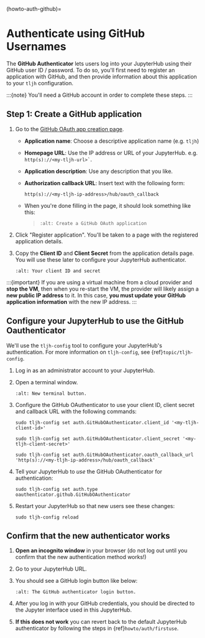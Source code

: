 (howto-auth-github)=

# Authenticate using GitHub Usernames

The **GitHub Authenticator** lets users log into your JupyterHub using their
GitHub user ID / password. To do so, you'll first need to register an
application with GitHub, and then provide information about this
application to your `tljh` configuration.

:::{note}
You'll need a GitHub account in order to complete these steps.
:::

## Step 1: Create a GitHub application

1. Go to the [GitHub OAuth app creation page](https://github.com/settings/applications/new).

   - **Application name**: Choose a descriptive application name (e.g. `tljh`)

   - **Homepage URL**: Use the IP address or URL of your JupyterHub. e.g. `` http(s)://<my-tljh-url>` ``.

   - **Application description**: Use any description that you like.

   - **Authorization callback URL**: Insert text with the following form:

     ```
     http(s)://<my-tljh-ip-address>/hub/oauth_callback
     ```

   - When you're done filling in the page, it should look something like this:

     > ```{image} ../../images/auth/github/create_application.png
     > :alt: Create a GitHub OAuth application
     > ```

2. Click "Register application". You'll be taken to a page with the registered application details.

3. Copy the **Client ID** and **Client Secret** from the application details
   page. You will use these later to configure your JupyterHub authenticator.

   ```{image} ../../images/auth/github/client_id_secret.png
   :alt: Your client ID and secret
   ```

:::{important}
If you are using a virtual machine from a cloud provider and
**stop the VM**, then when you re-start the VM, the provider will likely assign a **new public
IP address** to it. In this case, **you must update your GitHub application information**
with the new IP address.
:::

## Configure your JupyterHub to use the GitHub Oauthenticator

We'll use the `tljh-config` tool to configure your JupyterHub's authentication.
For more information on `tljh-config`, see {ref}`topic/tljh-config`.

1. Log in as an administrator account to your JupyterHub.

2. Open a terminal window.

   ```{image} ../../images/notebook/new-terminal-button.png
   :alt: New terminal button.
   ```

3. Configure the GitHub OAuthenticator to use your client ID, client secret and callback URL with the following commands:

   ```
   sudo tljh-config set auth.GitHubOAuthenticator.client_id '<my-tljh-client-id>'
   ```

   ```
   sudo tljh-config set auth.GitHubOAuthenticator.client_secret '<my-tljh-client-secret>'
   ```

   ```
   sudo tljh-config set auth.GitHubOAuthenticator.oauth_callback_url 'http(s)://<my-tljh-ip-address>/hub/oauth_callback'
   ```

4. Tell your JupyterHub to _use_ the GitHub OAuthenticator for authentication:

   ```
   sudo tljh-config set auth.type oauthenticator.github.GitHubOAuthenticator
   ```

5. Restart your JupyterHub so that new users see these changes:

   ```
   sudo tljh-config reload
   ```

## Confirm that the new authenticator works

1. **Open an incognito window** in your browser (do not log out until you confirm
   that the new authentication method works!)

2. Go to your JupyterHub URL.

3. You should see a GitHub login button like below:

   ```{image} ../../images/auth/github/login_button.png
   :alt: The GitHub authenticator login button.
   ```

4. After you log in with your GitHub credentials, you should be directed to the
   Jupyter interface used in this JupyterHub.

5. **If this does not work** you can revert back to the default
   JupyterHub authenticator by following the steps in {ref}`howto/auth/firstuse`.

